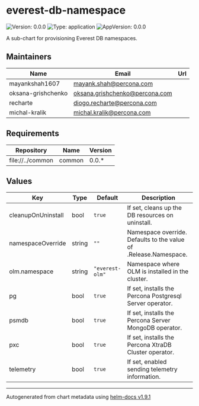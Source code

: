 # everest-db-namespace

![Version: 0.0.0](https://img.shields.io/badge/Version-0.0.0-informational?style=flat-square) ![Type: application](https://img.shields.io/badge/Type-application-informational?style=flat-square) ![AppVersion: 0.0.0](https://img.shields.io/badge/AppVersion-0.0.0-informational?style=flat-square)

A sub-chart for provisioning Everest DB namespaces.

## Maintainers

| Name | Email | Url |
| ---- | ------ | --- |
| mayankshah1607 | <mayank.shah@percona.com> |  |
| oksana-grishchenko | <oksana.grishchenko@percona.com> |  |
| recharte | <diogo.recharte@percona.com> |  |
| michal-kralik | <michal.kralik@percona.com> |  |

## Requirements

| Repository | Name | Version |
|------------|------|---------|
| file://../common | common | 0.0.* |

## Values

| Key | Type | Default | Description |
|-----|------|---------|-------------|
| cleanupOnUninstall | bool | `true` | If set, cleans up the DB resources on uninstall. |
| namespaceOverride | string | `""` | Namespace override. Defaults to the value of .Release.Namespace. |
| olm.namespace | string | `"everest-olm"` | Namespace where OLM is installed in the cluster. |
| pg | bool | `true` | If set, installs the Percona Postgresql Server operator. |
| psmdb | bool | `true` | If set, installs the Percona Server MongoDB operator. |
| pxc | bool | `true` | If set, installs the Percona XtraDB Cluster operator. |
| telemetry | bool | `true` | If set, enabled sending telemetry information. |

----------------------------------------------
Autogenerated from chart metadata using [helm-docs v1.9.1](https://github.com/norwoodj/helm-docs/releases/v1.9.1)
